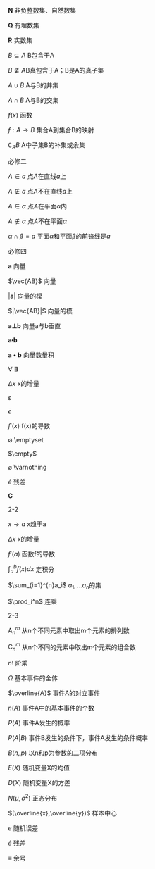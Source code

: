 $\mathbf{N}$		非负整数集、自然数集

$\mathbf{Q}$		有理数集

$\mathbf{R}$		实数集

$B\subseteq{A}$		B包含于A

$B\nsubseteq{A}​$		B真包含于A；B是A的真子集

$A\cup{B}$		A与B的并集

$A\cap{B}$		A与B的交集

$f(x)$		函数

$f:A\to{B}$	集合A到集合B的映射

$\complement_AB$		A中子集B的补集或余集



必修二

$A\in{a}$	点$A$在直线$a$上

$A\notin{a}$	点$A$不在直线$a$上

$A\in\alpha$	点$A$在平面$\alpha$内

$A\notin\alpha$	点$A$不在平面$\alpha$

$\alpha\cap\beta=a$	平面$\alpha$和平面$\beta$的前锋线是$a$



必修四

$\pmb{a}$	向量

$\vec{AB}$	向量

$|\pmb{a}|$		向量的模

$|\vec{AB}|$	向量的模

$\pmb{a\bot{b}}$	向量a与b垂直

$\pmb{a\centerdot{b}}$	

$\pmb{a\bullet{b}}$	向量数量积

$\forall$ $\exists$ 

$\Delta{x}$	x的增量

$\varepsilon$

$\epsilon$

$f'(x)$	f(x)的导数

$\emptyset$	\emptyset

$\empty$

$\varnothing$	\varnothing



$\hat{e}$	残差

$\mathbf{C}$



2-2

$x\to{a}$	x趋于a

$\Delta{x}$		x的增量

$f'(a)$		函数f的导数

$\int_a^bf(x)dx$	定积分

$\sum_{i=1}^{n}a_i$		$a_1,...a_n$的集

$\prod_i^n$		连乘



2-3

$\mathrm{A}_n^m$ 	从n个不同元素中取出m个元素的排列数

$\mathrm{C}_n^m$	从n个不同的元素中取出m个元素的组合数

$n!$ 	阶乘

$\Omega$	基本事件的全体

$\overline{A}$	事件A的对立事件

$n(A)$	事件A中的基本事件的个数

$P(A)$	事件A发生的概率

$P(A|B)$	事件B发生的条件下，事件A发生的条件概率

$B(n,p)$	以n和p为参数的二项分布

$E(X)$		随机变量X的均值

$D(X)$		随机变量X的方差

$N(\mu,\sigma^2)$		正态分布

$(\overline{x},\overline{y})$		样本中心

$e$		随机误差

$\hat{e}$		残差

$\equiv$		余号